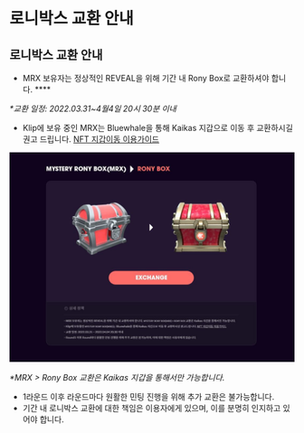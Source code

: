 # 로니박스 교환 안내

## 로니박스 교환 안내

* MRX 보유자는 정상적인 REVEAL을 위해 기간 내 Rony Box로 교환하셔야 합니다. ****&#x20;

_\*교환 일정: 2022.03.31\~4월4일 20시 30분 이내_

* Klip에 보유 중인 MRX는 Bluewhale을 통해 Kaikas 지갑으로 이동 후 교환하시길 권고 드립니다. [NFT 지갑이동 이용가이드](https://documents.neuronswap.com/neuronswap/v/copy-of-neuronswap/undefined-2/nft)

![](../.gitbook/assets/exchange.JPG)

_\*MRX > Rony Box 교환은 Kaikas 지갑을 통해서만 가능합니다._

* 1라운드 이후 라운드마다 원활한 민팅 진행을 위해 추가 교환은 불가능합니다.&#x20;
* 기간 내 로니박스 교환에 대한 책임은 이용자에게 있으며, 이를 분명히 인지하고 있어야 합니다.
